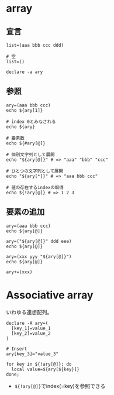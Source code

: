 # array

## 宣言

```shell
list=(aaa bbb ccc ddd)

# 空
list=()

declare -a ary
```

## 参照

```shell
ary=(aaa bbb ccc)
echo ${ary[1]}

# index 0とみなされる
echo ${ary}

# 要素数
echo ${#ary[@]}

# 個別文字列として展開
echo "${ary[@]}" # => "aaa" "bbb" "ccc"

# ひとつの文字列として展開
echo "${ary[*]}" # => "aaa bbb ccc"

# 値の存在するindexの取得
echo ${!ary[@]} # => 1 2 3
```


## 要素の追加

```shell
ary=(aaa bbb ccc)
echo ${ary[@]}

ary=("${ary[@]}" ddd eee)
echo ${ary[@]}

ary=(xxx yyy "${ary[@]}")
echo ${ary[@]}

ary+=(xxx)
```

# Associative array

いわゆる連想配列。

```shell
declare -A ary=(
  [key_1]=value_1
  [key_2]=value_2
)

# Insert
ary[key_3]="value_3"

for key in ${!ary[@]}; do 
  local value=${ary[${key}]}
done;
```

* `${!ary[@]}`でindex(=key)を参照できる

